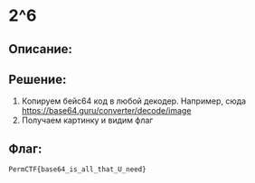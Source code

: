 # 2^6
## Описание:


## Решение:
1. Копируем бейс64 код в любой декодер. Например, сюда https://base64.guru/converter/decode/image
2. Получаем картинку и видим флаг

## Флаг:
    PermCTF{base64_is_all_that_U_need}
 

